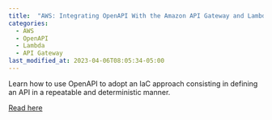 ```yaml
---
title:  "AWS: Integrating OpenAPI With the Amazon API Gateway and Lambda Functions"
categories: 
  - AWS
  - OpenAPI
  - Lambda
  - API Gateway
last_modified_at: 2023-04-06T08:05:34-05:00
---
```


Learn how to use OpenAPI to adopt an IaC approach consisting in defining an API in a repeatable and deterministic manner.

[Read here](https://dzone.com/articles/aws-integrating-openapi-with-the-amazon-api-gatewa)